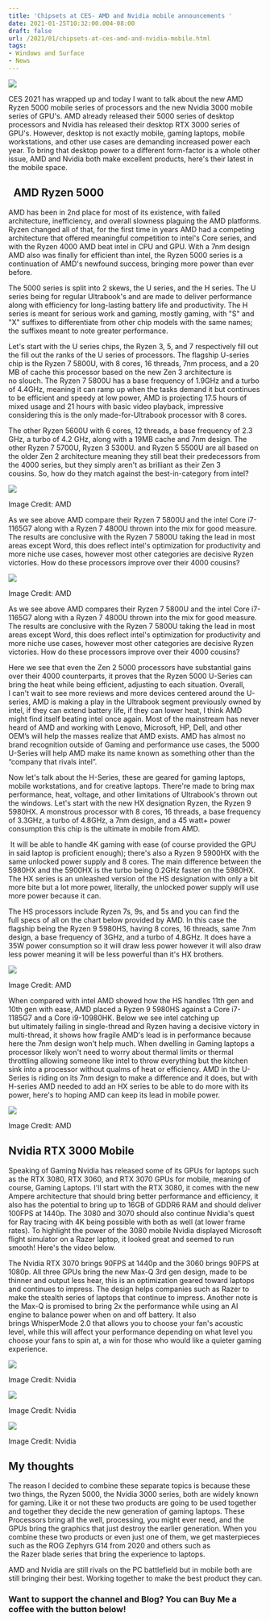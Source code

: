 ```yaml
---
title: 'Chipsets at CES- AMD and Nvidia mobile announcements '
date: 2021-01-25T10:32:00.004-08:00
draft: false
url: /2021/01/chipsets-at-ces-amd-and-nvidia-mobile.html
tags: 
- Windows and Surface
- News
---
```


[![](https://1.bp.blogspot.com/-UZ5z11cKRPA/YAXe4UA5oDI/AAAAAAAAMo4/mvIFP3EVavcxk4rL8mQD_mQJ2Syd71WqwCNcBGAsYHQ/s320/AMD-Ryzen-XDA.jpg)](https://1.bp.blogspot.com/-UZ5z11cKRPA/YAXe4UA5oDI/AAAAAAAAMo4/mvIFP3EVavcxk4rL8mQD_mQJ2Syd71WqwCNcBGAsYHQ/s800/AMD-Ryzen-XDA.jpg)

  

  

CES 2021 has wrapped up and today I want to talk about the new AMD Ryzen 5000 mobile series of processors and the new Nvidia 3000 mobile series of GPU's. AMD already released their 5000 series of desktop processors and Nvidia has released their desktop RTX 3000 series of GPU's. However, desktop is not exactly mobile, gaming laptops, mobile workstations, and other use cases are demanding increased power each year. To bring that desktop power to a different form-factor is a whole other issue, AMD and Nvidia both make excellent products, here's their latest in the mobile space.

  

  AMD Ryzen 5000
----------------

  

AMD has been in 2nd place for most of its existence, with failed architecture, inefficiency, and overall slowness plaguing the AMD platforms. Ryzen changed all of that, for the first time in years AMD had a competing architecture that offered meaningful competition to intel's Core series, and with the Ryzen 4000 AMD beat intel in CPU and GPU. With a 7nm design AMD also was finally for efficient than intel, the Ryzen 5000 series is a continuation of AMD's newfound success, bringing more power than ever before. 

  

The 5000 series is split into 2 skews, the U series, and the H series. The U series being for regular Ultrabook's and are made to deliver performance along with efficiency for long-lasting battery life and productivity. The H series is meant for serious work and gaming, mostly gaming, with "S" and "X" suffixes to differentiate from other chip models with the same names; the suffixes meant to note greater performance. 

  

Let's start with the U series chips, the Ryzen 3, 5, and 7 respectively fill out the fill out the ranks of the U series of processors. The flagship U-series chip is the Ryzen 7 5800U, with 8 cores, 16 threads, 7nm process, and a 20 MB of cache this processor based on the new Zen 3 architecture is no slouch. The Ryzen 7 5800U has a base frequency of 1.9GHz and a turbo of 4.4GHz, meaning it can ramp up when the tasks demand it but continues to be efficient and speedy at low power, AMD is projecting 17.5 hours of mixed usage and 21 hours with basic video playback, impressive considering this is the only made-for-Ultrabook processor with 8 cores. 

  

The other Ryzen 5600U with 6 cores, 12 threads, a base frequency of 2.3 GHz, a turbo of 4.2 GHz, along with a 19MB cache and 7nm design. The other Ryzen 7 5700U, Ryzen 3 5300U. and Ryzen 5 5500U are all based on the older Zen 2 architecture meaning they still beat their predecessors from the 4000 series, but they simply aren't as brilliant as their Zen 3 cousins. So, how do they match against the best-in-category from intel? 

  

[![](https://lh3.googleusercontent.com/-PtriI0wTKy4/YA3fZXjMVcI/AAAAAAAAMr8/t_Os-Qc1x4YlTZBk_F0RCDVb2qy9kyDqQCNcBGAsYHQ/w640-h246/image.png)](https://lh3.googleusercontent.com/-PtriI0wTKy4/YA3fZXjMVcI/AAAAAAAAMr8/t_Os-Qc1x4YlTZBk_F0RCDVb2qy9kyDqQCNcBGAsYHQ/image.png)

Image Credit: AMD

  
As we see above AMD compare their Ryzen 7 5800U and the intel Core i7-1165G7 along with a Ryzen 7 4800U thrown into the mix for good measure. The results are conclusive with the Ryzen 7 5800U taking the lead in most areas except Word, this does reflect intel's optimization for productivity and more niche use cases, however most other categories are decisive Ryzen victories. How do these processors improve over their 4000 cousins?

  

  

[![](https://lh3.googleusercontent.com/-pE1Mo0ENafE/YA3mid_R9sI/AAAAAAAAMsQ/WCiRj7jsz6IJM96Ud9xb7BdWDDwFGLHOwCNcBGAsYHQ/w640-h234/image.png)](https://lh3.googleusercontent.com/-pE1Mo0ENafE/YA3mid_R9sI/AAAAAAAAMsQ/WCiRj7jsz6IJM96Ud9xb7BdWDDwFGLHOwCNcBGAsYHQ/image.png)

Image Credit: AMD

  

  
As we see above AMD compares their Ryzen 7 5800U and the intel Core i7-1165G7 along with a Ryzen 7 4800U thrown into the mix for good measure. The results are conclusive with the Ryzen 7 5800U taking the lead in most areas except Word, this does reflect intel's optimization for productivity and more niche use cases, however most other categories are decisive Ryzen victories. How do these processors improve over their 4000 cousins?

  
Here we see that even the Zen 2 5000 processors have substantial gains over their 4000 counterparts, it proves that the Ryzen 5000 U-Series can bring the heat while being efficient, adjusting to each situation. Overall, I can't wait to see more reviews and more devices centered around the U-series, AMD is making a play in the Ultrabook segment previously owned by intel, if they can extend battery life, if they can lower heat, I think AMD might find itself beating intel once again. Most of the mainstream has never heard of AMD and working with Lenovo, Microsoft, HP, Dell, and other OEM’s will help the masses realize that AMD exists. AMD has almost no brand recognition outside of Gaming and performance use cases, the 5000 U-Series will help AMD make its name known as something other than the “company that rivals intel”. 

  

Now let's talk about the H-Series, these are geared for gaming laptops, mobile workstations, and for creative laptops. There're made to bring max performance, heat, voltage, and other limitations of Ultrabook's thrown out the windows. Let's start with the new HX designation Ryzen, the Ryzen 9 5980HX. A monstrous processor with 8 cores, 16 threads, a base frequency of 3.3GHz, a turbo of 4.8GHz, a 7nm design, and a 45 watt+ power consumption this chip is the ultimate in mobile from AMD.

  

 It will be able to handle 4K gaming with ease (of course provided the GPU in said laptop is proficient enough); there's also a Ryzen 9 5900HX with the same unlocked power supply and 8 cores. The main difference between the 5980HX and the 5900HX is the turbo being 0.2GHz faster on the 5980HX. The HX series is an unleashed version of the HS designation with only a bit more bite but a lot more power, literally, the unlocked power supply will use more power because it can. 

  

The HS processors include Ryzen 7s, 9s, and 5s and you can find the full specs of all on the chart below provided by AMD. In this case the flagship being the Ryzen 9 5980HS, having 8 cores, 16 threads, same 7nm design, a base frequency of 3GHz, and a turbo of 4.8GHz. It does have a 35W power consumption so it will draw less power however it will also draw less power meaning it will be less powerful than it's HX brothers. 

  

[![](https://lh3.googleusercontent.com/-fD_cht-diKk/YA76EZ7auBI/AAAAAAAAMss/hGZdW8eoUv0izhhRqUmY7Y89j9rzZ8dzQCNcBGAsYHQ/w640-h272/image.png)](https://lh3.googleusercontent.com/-fD_cht-diKk/YA76EZ7auBI/AAAAAAAAMss/hGZdW8eoUv0izhhRqUmY7Y89j9rzZ8dzQCNcBGAsYHQ/image.png)

Image Credit: AMD

  

When compared with intel AMD showed how the HS handles 11th gen and 10th gen with ease, AMD placed a Ryzen 9 5980HS against a Core i7-1185G7 and a Core i9-10980HK. Below we see intel catching up but ultimately failing in single-thread and Ryzen having a decisive victory in multi-thread, it shows how fragile AMD's lead is in performance because here the 7nm design won't help much. When dwelling in Gaming laptops a processor likely won't need to worry about thermal limits or thermal throttling allowing someone like intel to throw everything but the kitchen sink into a processor without qualms of heat or efficiency. AMD in the U-Series is riding on its 7nm design to make a difference and it does, but with H-series AMD needed to add an HX series to be able to do more with its power, here's to hoping AMD can keep its lead in mobile power.

  

[![](https://lh3.googleusercontent.com/-sJg7aXTDceE/YA77bUx6WLI/AAAAAAAAMs0/OwWfejcMqx4Ptkc-KViQokFq9xahkS9pQCNcBGAsYHQ/w640-h258/image.png)](https://lh3.googleusercontent.com/-sJg7aXTDceE/YA77bUx6WLI/AAAAAAAAMs0/OwWfejcMqx4Ptkc-KViQokFq9xahkS9pQCNcBGAsYHQ/image.png)

Image Credit: AMD

  
  

  

Nvidia RTX 3000 Mobile 
-----------------------

  

Speaking of Gaming Nvidia has released some of its GPUs for laptops such as the RTX 3080, RTX 3060, and RTX 3070 GPUs for mobile, meaning of course, Gaming Laptops. I'll start with the RTX 3080, it comes with the new Ampere architecture that should bring better performance and efficiency, it also has the potential to bring up to 16GB of GDDR6 RAM and should deliver 100FPS at 1440p. The 3080 and 3070 should also continue Nvidia's quest for Ray tracing with 4K being possible with both as well (at lower frame rates). To highlight the power of the 3080 mobile Nvidia displayed Microsoft flight simulator on a Razer laptop, it looked great and seemed to run smooth! Here's the video below.

  

  

  

  

The Nvidia RTX 3070 brings 90FPS at 1440p and the 3060 brings 90FPS at 1080p. All three GPUs bring the new Max-Q 3rd gen design, made to be thinner and output less hear, this is an optimization geared toward laptops and continues to impress. The design helps companies such as Razer to make the stealth series of laptops that continue to impress. Another note is the Max-Q is promised to bring 2x the performance while using an AI engine to balance power when on and off battery. It also brings WhisperMode 2.0 that allows you to choose your fan's acoustic level, while this will affect your performance depending on what level you choose your fans to spin at, a win for those who would like a quieter gaming experience. 

  

[![](https://lh3.googleusercontent.com/-ENPowI7ezuk/YA8NFAPbdWI/AAAAAAAAMtE/o6NCKNEs6YoQfEpmPxpcX1eBnyebZxhMgCNcBGAsYHQ/w640-h288/image.png)](https://lh3.googleusercontent.com/-ENPowI7ezuk/YA8NFAPbdWI/AAAAAAAAMtE/o6NCKNEs6YoQfEpmPxpcX1eBnyebZxhMgCNcBGAsYHQ/image.png)

Image Credit: Nvidia 

[![](https://lh3.googleusercontent.com/-sTpZqd0vMHQ/YA8NIP7VLDI/AAAAAAAAMtM/LQ0yORg_MRsHPyX4RZHN-23KpX4jQ7eWgCNcBGAsYHQ/w640-h296/image.png)](https://lh3.googleusercontent.com/-sTpZqd0vMHQ/YA8NIP7VLDI/AAAAAAAAMtM/LQ0yORg_MRsHPyX4RZHN-23KpX4jQ7eWgCNcBGAsYHQ/image.png)

Image Credit: Nvidia 

  

[![](https://lh3.googleusercontent.com/-nGB2MhOhtIc/YA8NGuNwBlI/AAAAAAAAMtI/aBy24pcG2YUBunr4utLzfgvvgMTEtGVCQCNcBGAsYHQ/w640-h300/image.png)](https://lh3.googleusercontent.com/-nGB2MhOhtIc/YA8NGuNwBlI/AAAAAAAAMtI/aBy24pcG2YUBunr4utLzfgvvgMTEtGVCQCNcBGAsYHQ/image.png)

Image Credit: Nvidia

  
  
  

My thoughts
-----------

  

The reason I decided to combine these separate topics is because these two things, the Ryzen 5000, the Nvidia 3000 series, both are widely known for gaming. Like it or not these two products are going to be used together and together they decide the new generation of gaming laptops. These Processors bring all the well, processing, you might ever need, and the GPUs bring the graphics that just destroy the earlier generation. When you combine these two products or even just one of them, we get masterpieces such as the ROG Zephyrs G14 from 2020 and others such as the Razer blade series that bring the experience to laptops. 

  

AMD and Nvidia are still rivals on the PC battlefield but in mobile both are still bringing their best. Working together to make the best product they can.

### Want to support the channel and Blog? You can Buy Me a coffee with the button below!